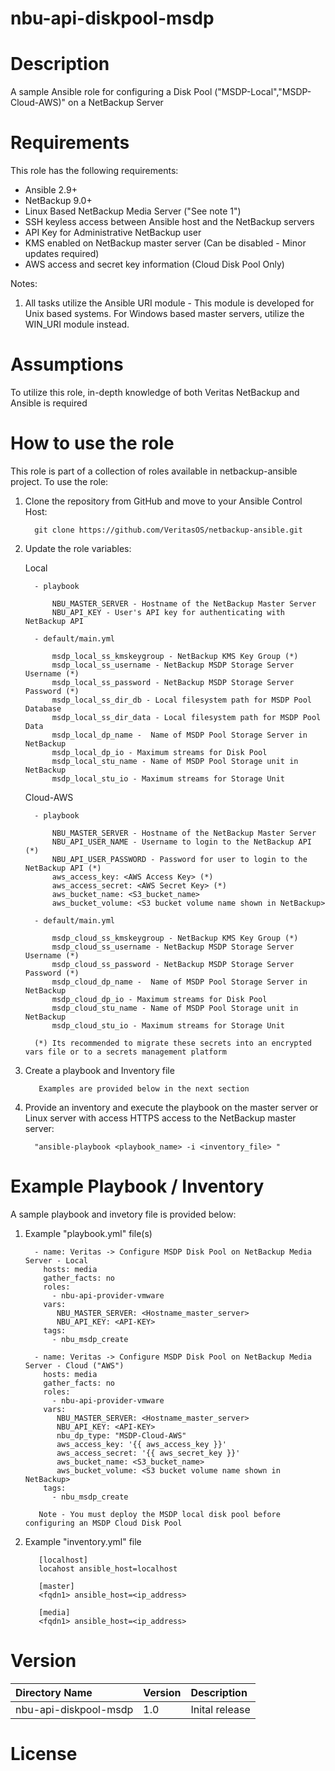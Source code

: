 nbu-api-diskpool-msdp
=====================

# Description

A sample Ansible role for configuring a Disk Pool ("MSDP-Local","MSDP-Cloud-AWS)" on a NetBackup Server

# Requirements

This role has the following requirements:

  - Ansible 2.9+
  - NetBackup 9.0+
  - Linux Based NetBackup Media Server ("See note 1")
  - SSH keyless access between Ansible host and the NetBackup servers
  - API Key for Administrative NetBackup user
  - KMS enabled on NetBackup master server (Can be disabled - Minor updates required)
  - AWS access and secret key information (Cloud Disk Pool Only)

Notes:

  1. All tasks utilize the Ansible URI module - This module is developed for Unix based systems. For Windows based master servers, utilize the WIN_URI module instead. 

# Assumptions

To utilize this role, in-depth knowledge of both Veritas NetBackup and Ansible is required

# How to use the role

This role is part of a collection of roles available in netbackup-ansible project. To use the role:

  1. Clone the repository from GitHub and move to your Ansible Control Host:

           git clone https://github.com/VeritasOS/netbackup-ansible.git

  2. Update the role variables:
  
      Local

           - playbook

               NBU_MASTER_SERVER - Hostname of the NetBackup Master Server
               NBU_API_KEY - User's API key for authenticating with NetBackup API

           - default/main.yml
               
               msdp_local_ss_kmskeygroup - NetBackup KMS Key Group (*)
               msdp_local_ss_username - NetBackup MSDP Storage Server Username (*)
               msdp_local_ss_password - NetBackup MSDP Storage Server Password (*)
               msdp_local_ss_dir_db - Local filesystem path for MSDP Pool Database
               msdp_local_ss_dir_data - Local filesystem path for MSDP Pool Data
               msdp_local_dp_name -  Name of MSDP Pool Storage Server in NetBackup
               msdp_local_dp_io - Maximum streams for Disk Pool
               msdp_local_stu_name - Name of MSDP Pool Storage unit in NetBackup
               msdp_local_stu_io - Maximum streams for Storage Unit

      Cloud-AWS

           - playbook

               NBU_MASTER_SERVER - Hostname of the NetBackup Master Server
               NBU_API_USER_NAME - Username to login to the NetBackup API (*)
               NBU_API_USER_PASSWORD - Password for user to login to the NetBackup API (*)
               aws_access_key: <AWS Access Key> (*)
               aws_access_secret: <AWS Secret Key> (*)
               aws_bucket_name: <S3_bucket_name>
               aws_bucket_volume: <S3 bucket volume name shown in NetBackup>

           - default/main.yml
               
               msdp_cloud_ss_kmskeygroup - NetBackup KMS Key Group (*)
               msdp_cloud_ss_username - NetBackup MSDP Storage Server Username (*)
               msdp_cloud_ss_password - NetBackup MSDP Storage Server Password (*)
               msdp_cloud_dp_name -  Name of MSDP Pool Storage Server in NetBackup
               msdp_cloud_dp_io - Maximum streams for Disk Pool
               msdp_cloud_stu_name - Name of MSDP Pool Storage unit in NetBackup
               msdp_cloud_stu_io - Maximum streams for Storage Unit

           (*) Its recommended to migrate these secrets into an encrypted vars file or to a secrets management platform

  3. Create a playbook and Inventory file

            Examples are provided below in the next section

  4. Provide an inventory and execute the playbook on the master server or Linux server with access HTTPS access to the NetBackup master server:

           "ansible-playbook <playbook_name> -i <inventory_file> "

# Example Playbook / Inventory

A sample playbook and invetory file is provided below:

  1. Example "playbook.yml" file(s)

           - name: Veritas -> Configure MSDP Disk Pool on NetBackup Media Server - Local
             hosts: media
             gather_facts: no
             roles:
               - nbu-api-provider-vmware
             vars:    
                NBU_MASTER_SERVER: <Hostname_master_server>
                NBU_API_KEY: <API-KEY>
             tags:
               - nbu_msdp_create

           - name: Veritas -> Configure MSDP Disk Pool on NetBackup Media Server - Cloud ("AWS")
             hosts: media
             gather_facts: no
             roles:
               - nbu-api-provider-vmware
             vars:    
                NBU_MASTER_SERVER: <Hostname_master_server>
                NBU_API_KEY: <API-KEY>
                nbu_dp_type: "MSDP-Cloud-AWS"
                aws_access_key: '{{ aws_access_key }}'
                aws_access_secret: '{{ aws_secret_key }}'
                aws_bucket_name: <S3_bucket_name>
                aws_bucket_volume: <S3 bucket volume name shown in NetBackup>
             tags:
               - nbu_msdp_create

            Note - You must deploy the MSDP local disk pool before configuring an MSDP Cloud Disk Pool

  2. Example "inventory.yml" file

	        [localhost]
	        locahost ansible_host=localhost

	        [master]
	        <fqdn1> ansible_host=<ip_address>

	        [media]
	        <fqdn1> ansible_host=<ip_address>

# Version

| Directory Name | Version | Description | 
| :--- | :--- |:--- |
| nbu-api-diskpool-msdp | 1.0 | Inital release |

# License


